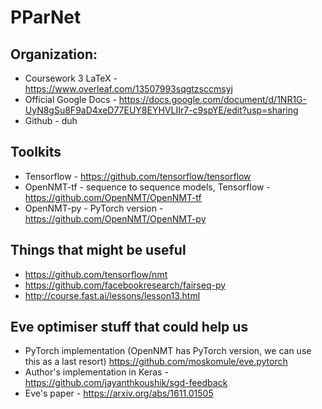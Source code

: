 # PParNet

## Organization:
* Coursework 3 LaTeX - https://www.overleaf.com/13507993sqgtzsccmsyj
* Official Google Docs - https://docs.google.com/document/d/1NR1G-UyN8gSu8F9aD4xeD77EUY8EYHVLIIr7-c9spYE/edit?usp=sharing
* Github - duh

## Toolkits
* Tensorflow - https://github.com/tensorflow/tensorflow
* OpenNMT-tf - sequence to sequence models, Tensorflow - https://github.com/OpenNMT/OpenNMT-tf
* OpenNMT-py - PyTorch version - https://github.com/OpenNMT/OpenNMT-py

## Things that might be useful 
* https://github.com/tensorflow/nmt
* https://github.com/facebookresearch/fairseq-py
* http://course.fast.ai/lessons/lesson13.html

## Eve optimiser stuff that could help us
* PyTorch implementation (OpenNMT has PyTorch version, we can use this as a last resort) https://github.com/moskomule/eve.pytorch
* Author's implementation in Keras - https://github.com/jayanthkoushik/sgd-feedback
* Eve's paper - https://arxiv.org/abs/1611.01505

